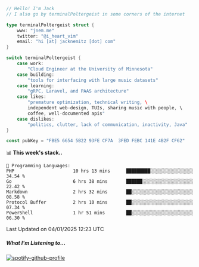 ```go
// Hello! I'm Jack
// I also go by terminalPoltergeist in some corners of the internet

type terminalPoltergeist struct {
    www: "jnem.me"
    twitter: "@i_heart_vim"
    email: "hi [at] jacknemitz [dot] com"
}

switch terminalPoltergeist {
    case work:
        "Cloud Engineer at the University of Minnesota"
    case building:
        "tools for interfacing with large music datasets"
    case learning:
        "gRPC, Laravel, and PAAS architecture"
    case likes:
        "premature optimization, technical writing, \
        independent web-design, TUIs, sharing music with people, \
        coffee, well-documented apis"
    case dislikes:
        "politics, clutter, lack of communication, inactivity, Java"
}

const pubKey = "FBE5 6654 5B22 93FE CF7A  3FED FEBC 141E 4B2F CF62"
```

<!--START_SECTION:waka-->
📊 **This week's stack..** 

```text
💬 Programming Languages: 
PHP                      10 hrs 13 mins      █████████░░░░░░░░░░░░░░░░   34.54 % 
Go                       6 hrs 38 mins       ██████░░░░░░░░░░░░░░░░░░░   22.42 % 
Markdown                 2 hrs 32 mins       ██░░░░░░░░░░░░░░░░░░░░░░░   08.58 % 
Protocol Buffer          2 hrs 10 mins       ██░░░░░░░░░░░░░░░░░░░░░░░   07.34 % 
PowerShell               1 hr 51 mins        ██░░░░░░░░░░░░░░░░░░░░░░░   06.30 % 
```


 Last Updated on 04/01/2025 12:23 UTC
<!--END_SECTION:waka-->

##### What I'm Listening to...

[![spotify-github-profile](https://jnem.me/listening-item?maxAge=2592000)](https://jnem.me/listening)
